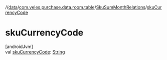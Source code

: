 //[data](../../../index.md)/[com.veles.purchase.data.room.table](../index.md)/[SkuSumMonthRelations](index.md)/[skuCurrencyCode](sku-currency-code.md)

# skuCurrencyCode

[androidJvm]\
val [skuCurrencyCode](sku-currency-code.md): [String](https://kotlinlang.org/api/latest/jvm/stdlib/kotlin/-string/index.html)
